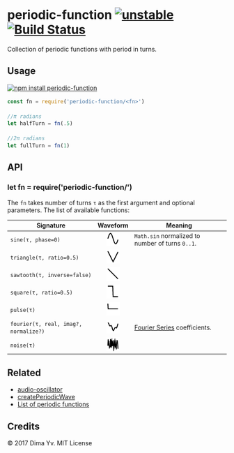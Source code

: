 # periodic-function [![unstable](https://img.shields.io/badge/stability-unstable-green.svg)](http://github.com/badges/stability-badges) [![Build Status](https://img.shields.io/travis/dfcreative/periodic-function.svg)](https://travis-ci.org/dfcreative/periodic-function)

Collection of periodic functions with period in turns.

## Usage

[![npm install periodic-function](https://nodei.co/npm/periodic-function.png?mini=true)](https://npmjs.org/package/periodic-function/)

```js
const fn = require('periodic-function/<fn>')

//π radians
let halfTurn = fn(.5)

//2π radians
let fullTurn = fn(1)
```

## API

### let fn = require('periodic-function/<fn>')

The `fn` takes number of turns `τ` as the first argument and optional parameters. The list of available functions:

| Signature | Waveform | Meaning |
---|:---:|---|
| `sine(τ, phase=0)` | ![sine](https://raw.githubusercontent.com/dfcreative/periodic-function/master/sine.png) | `Math.sin` normalized to number of turns `0..1`. |
| `triangle(τ, ratio=0.5)` | ![triangle](https://raw.githubusercontent.com/dfcreative/periodic-function/master/triangle.png) | |
| `sawtooth(τ, inverse=false)` | ![sawtooth](https://raw.githubusercontent.com/dfcreative/periodic-function/master/sawtooth.png) | |
| `square(τ, ratio=0.5)` | ![square](https://raw.githubusercontent.com/dfcreative/periodic-function/master/square.png) | |
| `pulse(τ)` | ![pulse](https://raw.githubusercontent.com/dfcreative/periodic-function/master/pulse.png) | |
| `fourier(τ, real, imag?, normalize?)` | ![fourier](https://raw.githubusercontent.com/dfcreative/periodic-function/master/fourier.png) | [Fourier Series](https://en.wikipedia.org/wiki/Fourier_series) coefficients.
| `noise(τ)` | ![noise](https://raw.githubusercontent.com/dfcreative/periodic-function/master/noise.png) | |

## Related

* [audio-oscillator](https://github.com/audiojs/audio-oscillator)
* [createPeriodicWave](https://developer.mozilla.org/en-US/docs/Web/API/AudioContext/createPeriodicWave)
* [List of periodic functions](https://en.wikipedia.org/wiki/List_of_periodic_functions)

## Credits

© 2017 Dima Yv. MIT License
